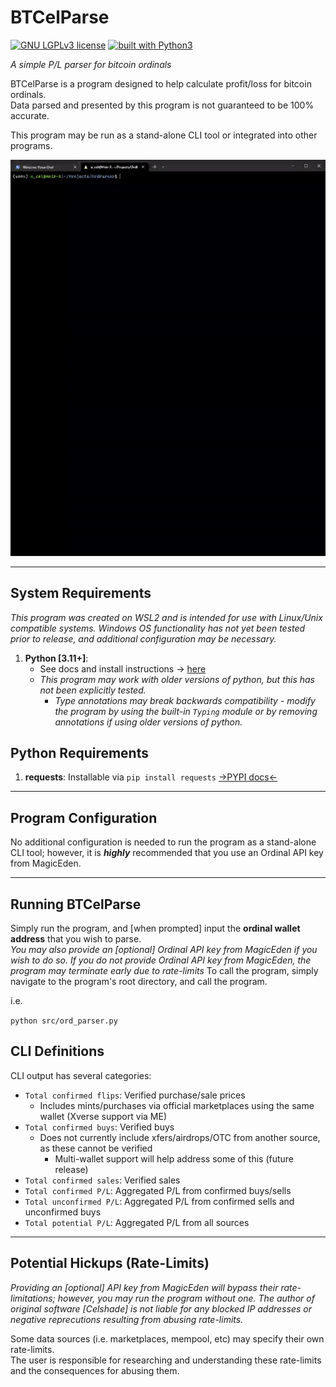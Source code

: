 # BTCelParse
[![GNU LGPLv3 license](https://img.shields.io/badge/license-LGPLv3-blue.svg)](https://github.com/Celshade/CelSwap/blob/master/LICENSE.LESSER)
[![built with Python3](https://img.shields.io/badge/built%20with-Python3-green.svg)](https://www.python.org/)

_A simple P/L parser for bitcoin ordinals_

BTCelParse is a program designed to help calculate profit/loss for bitcoin ordinals. \
Data parsed and presented by this program is not guaranteed to be 100% accurate.

This program may be run as a stand-alone CLI tool or integrated into other programs.

![](btcelparse_demo.gif)

***

## System Requirements
_This program was created on WSL2 and is intended for use with Linux/Unix compatible systems._
_Windows OS functionality has not yet been tested prior to release, and additional configuration may be necessary._

1. **Python [3.11+]**:
    * See docs and install instructions -> [here](https://www.python.org/)
    * _This program may work with older versions of python, but this has not been explicitly tested._
        * _Type annotations may break backwards compatibility - modify the program by using the built-in `Typing` module or by removing annotations if using older versions of python._

## Python Requirements
1. **requests**: Installable via `pip install requests` [->PYPI docs<-](https://pypi.org/project/requests/)

***

## Program Configuration
No additional configuration is needed to run the program as a stand-alone CLI tool; however, it is **_highly_** recommended that you use an Ordinal API key from MagicEden.
***

## Running BTCelParse
Simply run the program, and [when prompted] input the **ordinal wallet address** that you wish to parse. \
_You may also provide an [optional] Ordinal API key from MagicEden if you wish to do so._
_If you do not provide Ordinal API key from MagicEden, the program may terminate early due to rate-limits_
To call the program, simply navigate to the program's root directory, and call the program.

i.e.

`python src/ord_parser.py`

## CLI Definitions
CLI output has several categories:
* `Total confirmed flips`: Verified purchase/sale prices
    * Includes mints/purchases via official marketplaces using the same wallet (Xverse support via ME)
* `Total confirmed buys`: Verified buys
    * Does not currently include xfers/airdrops/OTC from another source, as these cannot be verified
        * Multi-wallet support will help address some of this (future release)
* `Total confirmed sales`: Verified sales
* `Total confirmed P/L`: Aggregated P/L from confirmed buys/sells
* `Total unconfirmed P/L`: Aggregated P/L from confirmed sells and unconfirmed buys
* `Total potential P/L`: Aggregated P/L from all sources
***

## Potential Hickups (Rate-Limits)
_Providing an [optional] API key from MagicEden will bypass their rate-limitations; however, you may run the program without one._
_The author of original software [Celshade] is not liable for any blocked IP addresses or negative reprecutions resulting from abusing rate-limits._

Some data sources (i.e. marketplaces, mempool, etc) may specify their own rate-limits. \
The user is responsible for researching and understanding these rate-limits and the consequences for abusing them.

